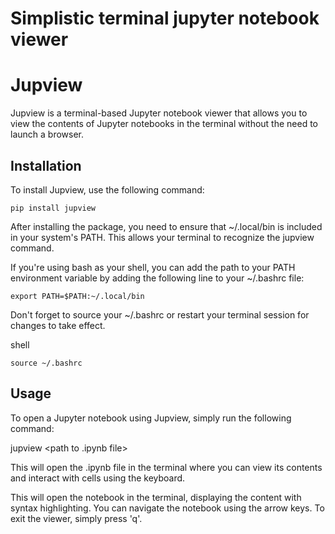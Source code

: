 # Simplistic terminal jupyter notebook viewer
# Jupview

Jupview is a terminal-based Jupyter notebook viewer that allows you to view the contents of Jupyter notebooks in the terminal without the need to launch a browser.

## Installation

To install Jupview, use the following command:

```pip install jupview```


After installing the package, you need to ensure that ~/.local/bin is included in your system's PATH. This allows your terminal to recognize the jupview command.

If you're using bash as your shell, you can add the path to your PATH environment variable by adding the following line to your ~/.bashrc file:



```export PATH=$PATH:~/.local/bin```


Don't forget to source your ~/.bashrc or restart your terminal session for changes to take effect.

shell

```source ~/.bashrc```

## Usage

To open a Jupyter notebook using Jupview, simply run the following command:


jupview <path to .ipynb file>

This will open the .ipynb file in the terminal where you can view its contents and interact with cells using the keyboard.

This will open the notebook in the terminal, displaying the content with syntax highlighting. You can navigate the notebook using the arrow keys. To exit the viewer, simply press 'q'.
